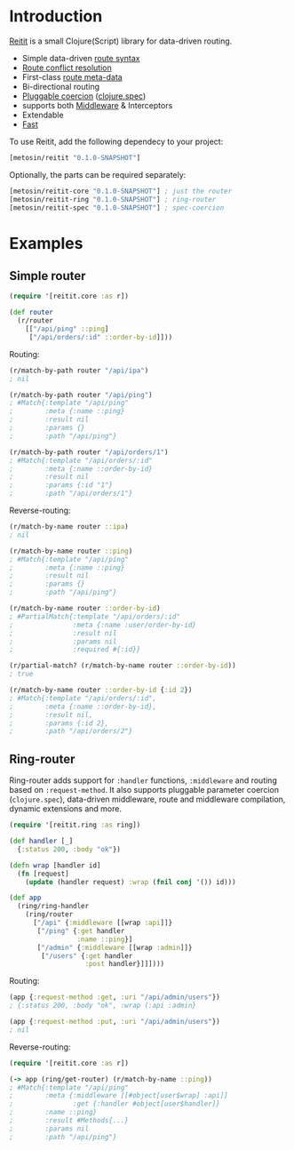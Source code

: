 # Introduction

[Reitit](https://github.com/metosin/reitit) is a small Clojure(Script) library for data-driven routing.

* Simple data-driven [route syntax](./basics/route_syntax.md)
* [Route conflict resolution](./advanced/route_conflicts.md)
* First-class [route meta-data](./basics/route_data.md)
* Bi-directional routing
* [Pluggable coercion](./ring/parameter_coercion.md) ([clojure.spec](https://clojure.org/about/spec))
* supports both [Middleware](./ring/compiling_middleware.md) & Interceptors
* Extendable
* [Fast](performance.md)

To use Reitit, add the following dependecy to your project:

```clj
[metosin/reitit "0.1.0-SNAPSHOT"]
```

Optionally, the parts can be required separately:

```clj
[metosin/reitit-core "0.1.0-SNAPSHOT"] ; just the router
[metosin/reitit-ring "0.1.0-SNAPSHOT"] ; ring-router
[metosin/reitit-spec "0.1.0-SNAPSHOT"] ; spec-coercion
```

# Examples

## Simple router

```clj
(require '[reitit.core :as r])

(def router
  (r/router
    [["/api/ping" ::ping]
     ["/api/orders/:id" ::order-by-id]]))
```

Routing:

```clj
(r/match-by-path router "/api/ipa")
; nil

(r/match-by-path router "/api/ping")
; #Match{:template "/api/ping"
;        :meta {:name ::ping}
;        :result nil
;        :params {}
;        :path "/api/ping"}

(r/match-by-path router "/api/orders/1")
; #Match{:template "/api/orders/:id"
;        :meta {:name ::order-by-id}
;        :result nil
;        :params {:id "1"}
;        :path "/api/orders/1"}
```

Reverse-routing:

```clj
(r/match-by-name router ::ipa)
; nil

(r/match-by-name router ::ping)
; #Match{:template "/api/ping"
;        :meta {:name ::ping}
;        :result nil
;        :params {}
;        :path "/api/ping"}

(r/match-by-name router ::order-by-id)
; #PartialMatch{:template "/api/orders/:id"
;               :meta {:name :user/order-by-id}
;               :result nil
;               :params nil
;               :required #{:id}}

(r/partial-match? (r/match-by-name router ::order-by-id))
; true

(r/match-by-name router ::order-by-id {:id 2})
; #Match{:template "/api/orders/:id",
;        :meta {:name ::order-by-id},
;        :result nil,
;        :params {:id 2},
;        :path "/api/orders/2"}
```

## Ring-router

Ring-router adds support for `:handler` functions, `:middleware` and routing based on `:request-method`. It also supports pluggable parameter coercion (`clojure.spec`), data-driven middleware, route and middleware compilation, dynamic extensions and more.

```clj
(require '[reitit.ring :as ring])

(def handler [_]
  {:status 200, :body "ok"})

(defn wrap [handler id]
  (fn [request]
    (update (handler request) :wrap (fnil conj '()) id)))

(def app
  (ring/ring-handler
    (ring/router
      ["/api" {:middleware [[wrap :api]]}
       ["/ping" {:get handler
                 :name ::ping}]
       ["/admin" {:middleware [[wrap :admin]]}
        ["/users" {:get handler
                   :post handler}]]])))
```

Routing:

```clj
(app {:request-method :get, :uri "/api/admin/users"})
; {:status 200, :body "ok", :wrap (:api :admin}

(app {:request-method :put, :uri "/api/admin/users"})
; nil
```

Reverse-routing:

```clj
(require '[reitit.core :as r])

(-> app (ring/get-router) (r/match-by-name ::ping))
; #Match{:template "/api/ping"
;        :meta {:middleware [[#object[user$wrap] :api]]
;               :get {:handler #object[user$handler]}
;        :name ::ping}
;        :result #Methods{...}
;        :params nil
;        :path "/api/ping"}
```

